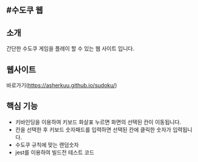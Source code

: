 ## #수도쿠 웹

## 소개
간단한 수도쿠 게임을 플레이 할 수 있는 웹 사이트 입니다.

## 웹사이트
바로가기(https://asherkuu.github.io/sudoku/)

## 핵심 기능
+ 키바인딩을 이용하여 키보드 화살표 누르면 화면의 선택된 칸이 이동됩니다.
+ 칸을 선택한 후 키보드 숫자패드를 입력하면 선택된 칸에 클릭한 숫자가 입력됩니다.
+ 수도쿠 규칙에 맞는 랜덤숫자 
+ jest를 이용하여 빌드전 테스트 코드 
